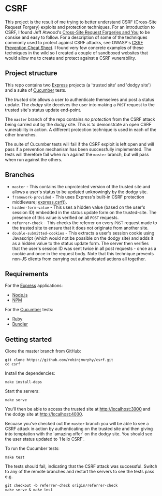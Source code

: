 # CSRF

This project is the result of me trying to better understand CSRF (Cross-Site Request Forgery) exploits and protection techniques. For an introduction to CSRF, I found Jeff Atwood's [Cross-Site Request Forgeries and You](http://www.codinghorror.com/blog/2008/09/cross-site-request-forgeries-and-you.html) to be consise and easy to follow. For a description of some of the techniques commonly used to protect against CSRF attacks, see OWASP's [CSRF Prevention Cheat Sheet](https://www.owasp.org/index.php/Cross-Site_Request_Forgery_%28CSRF%29_Prevention_Cheat_Sheet). I found very few concrete examples of these techniques in the wild so I created a couple of sandboxed websites that would allow me to create and protect against a CSRF vunerability.

## Project structure

This repo contains two [Express](http://expressjs.com/) projects (a 'trusted site' and 'dodgy site') and a suite of [Cucumber](http://cukes.info/) tests.

The _trusted_ site allows a user to authenticate themselves and post a status update. The _dodgy_ site deceives the user into making a `POST` request to the trusted site's status update end-point.

The `master` branch of the repo contains *no protection* from the CSRF attack being carried out by the dodgy site. This is to demonstrate an open CSRF vunerability in action. A different protection technique is used in each of the other branches.

The suite of Cucumber tests will fail if the CSRF exploit is left open and will pass if a prevention mechanism has been successfully implemented. The tests will therefore fail when run against the `master` branch, but will pass when run against the others.

## Branches

* `master` - This contains the unprotected version of the trusted site and allows a user's status to be updated unknowingly by the dodgy site.
* `framework-provided` - This uses Express's built-in CSRF protection middleware; [express.csrf()](http://expressjs.com/api.html#csrf).
* `hidden-form-value` - This uses a hidden value (based on the user's session ID) embedded in the status update form on the trusted-site. The presence of this value is verified on all `POST` requests.
* `referrer-check` - This checks the referrer on every `POST` request made to the trusted site to ensure that it does not originate from another site.
* `double-submitted-cookies` - This extracts a user's session cookie using Javascript (which would not be possible on the dodgy site) and adds it as a hidden value to the status update form. The server then verifies that the user's session ID was sent twice in all post requests - once as a cookie and once in the request body. Note that this technique prevents non-JS clients from carrying out authenticated actions all together.

## Requirements

For the [Express](http://expressjs.com/) applications:

* [Node.js](http://nodejs.org/)
* [NPM](https://npmjs.org/)

For the [Cucumber](http://cukes.info) tests:

* [Ruby](https://www.ruby-lang.org/)
* [Bundler](http://bundler.io/)

## Getting started

Clone the master branch from GitHub:

```shell
git clone https://github.com/robinjmurphy/csrf.git
cd csrf
```

Install the dependencies:

```shell
make install-deps
```

Start the servers:

```shell
make serve
```

You'll then be able to access the trusted site at [http://localhost:3000](http://localhost:3000) and the dodgy site at [http://localhost:4000](http://localhost:4000).

Becuase you've checked out the `master` branch you will be able to see a CSRF attack in action by authenticating on the trusted site and then giving into temptation with the 'amazing offer' on the dodgy site. You should see the user status updated to 'Hello CSRF'.

To run the Cucumber tests:

```shell
make test
```

The tests should fail, indicating that the CSRF attack was successful. Switch to any of the remote branches and restart the servers to see the tests pass e.g.

```shell
git checkout -b referrer-check origin/referrer-check
make serve & make test
```